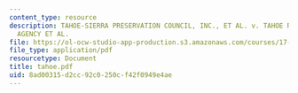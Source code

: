 ```yaml
---
content_type: resource
description: TAHOE-SIERRA PRESERVATION COUNCIL, INC., ET AL. v. TAHOE REGIONAL PLANNING
  AGENCY ET AL.
file: https://ol-ocw-studio-app-production.s3.amazonaws.com/courses/17-32-environmental-politics-and-policy-spring-2003/8ad00315d2cc92c0250cf42f0949e4ae_tahoe.pdf
file_type: application/pdf
resourcetype: Document
title: tahoe.pdf
uid: 8ad00315-d2cc-92c0-250c-f42f0949e4ae
---
```

